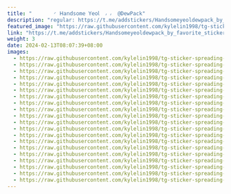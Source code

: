 ```yaml
---
title: "‌       ◜ 𝖧𝖺𝗇𝖽s𝗈m𝖾 𝖸𝖾𝗈𝗅  ៸ ៸  @DewPack"
description: "regular: https://t.me/addstickers/Handsomeyeoldewpack_by_favorite_stickers_bot"
featured_image: "https://raw.githubusercontent.com/kylelin1998/tg-sticker-spreading-worldwide-images/main/img/32de0abe-f541-4087-ab13-3e912b5463c9.jpg"
link: "https://t.me/addstickers/Handsomeyeoldewpack_by_favorite_stickers_bot"
weight: 3
date: 2024-02-13T08:07:39+08:00
images:
  - https://raw.githubusercontent.com/kylelin1998/tg-sticker-spreading-worldwide-images/main/img/32de0abe-f541-4087-ab13-3e912b5463c9.jpg
  - https://raw.githubusercontent.com/kylelin1998/tg-sticker-spreading-worldwide-images/main/img/7bf75320-dcd8-4d03-aef0-48a6c2573377.jpg
  - https://raw.githubusercontent.com/kylelin1998/tg-sticker-spreading-worldwide-images/main/img/bbb7c6f9-52db-478e-9ceb-bd7205092317.jpg
  - https://raw.githubusercontent.com/kylelin1998/tg-sticker-spreading-worldwide-images/main/img/41e29a8d-269c-480a-860e-630cc7996588.jpg
  - https://raw.githubusercontent.com/kylelin1998/tg-sticker-spreading-worldwide-images/main/img/abbced49-b9ec-4faf-b8a1-f5612961c8c7.jpg
  - https://raw.githubusercontent.com/kylelin1998/tg-sticker-spreading-worldwide-images/main/img/7f9a7449-3422-416a-9b28-4b1e66a35362.jpg
  - https://raw.githubusercontent.com/kylelin1998/tg-sticker-spreading-worldwide-images/main/img/a266cc3b-dcd1-4a0a-9a4f-391d5b5fc20e.jpg
  - https://raw.githubusercontent.com/kylelin1998/tg-sticker-spreading-worldwide-images/main/img/205c51f0-ee67-4b1d-b048-11f6187fe23f.jpg
  - https://raw.githubusercontent.com/kylelin1998/tg-sticker-spreading-worldwide-images/main/img/8d86a25d-b591-44b1-983b-e19fff4b1b9d.jpg
  - https://raw.githubusercontent.com/kylelin1998/tg-sticker-spreading-worldwide-images/main/img/d72b777d-b4f5-464c-83a5-2237f6c8c112.jpg
  - https://raw.githubusercontent.com/kylelin1998/tg-sticker-spreading-worldwide-images/main/img/192d2643-4c6b-4d7b-b872-a170403b2dab.jpg
  - https://raw.githubusercontent.com/kylelin1998/tg-sticker-spreading-worldwide-images/main/img/df817dcb-a2fd-4e98-80e4-e02eb6f48b66.jpg
  - https://raw.githubusercontent.com/kylelin1998/tg-sticker-spreading-worldwide-images/main/img/6ad41224-fec4-4295-8500-b5a88b949770.jpg
  - https://raw.githubusercontent.com/kylelin1998/tg-sticker-spreading-worldwide-images/main/img/3e5fa7e0-c545-47f4-81e7-5c935172c17e.jpg
  - https://raw.githubusercontent.com/kylelin1998/tg-sticker-spreading-worldwide-images/main/img/c72a503b-cae0-496d-95c3-06ae57a486a2.jpg
  - https://raw.githubusercontent.com/kylelin1998/tg-sticker-spreading-worldwide-images/main/img/54c83f10-0a8e-44a1-90bd-338d6cbd5e1f.jpg
  - https://raw.githubusercontent.com/kylelin1998/tg-sticker-spreading-worldwide-images/main/img/73846fa7-ec38-444c-821b-67c7afcd674f.jpg
  - https://raw.githubusercontent.com/kylelin1998/tg-sticker-spreading-worldwide-images/main/img/5092cd2b-5dd0-431a-9c22-9ec05d650fc8.jpg
  - https://raw.githubusercontent.com/kylelin1998/tg-sticker-spreading-worldwide-images/main/img/f725f11c-9d78-4024-b450-291330a55e37.jpg
  - https://raw.githubusercontent.com/kylelin1998/tg-sticker-spreading-worldwide-images/main/img/9e22e7d7-47ac-45d3-8b03-9f64c884cb7f.jpg
---
```

